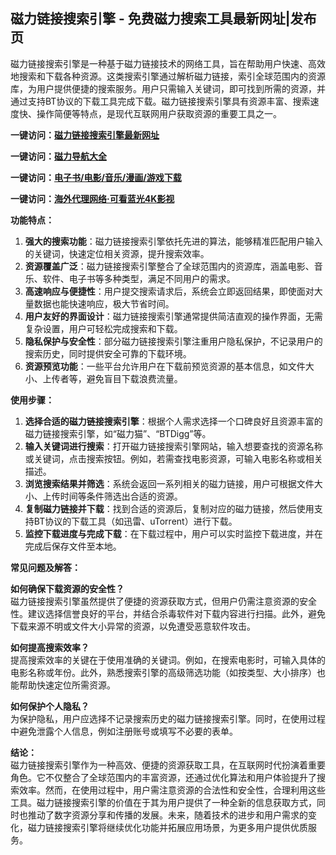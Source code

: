 <h2>磁力链接搜索引擎 - 免费磁力搜索工具最新网址|发布页</h2>
<p>磁力链接搜索引擎是一种基于磁力链接技术的网络工具，旨在帮助用户快速、高效地搜索和下载各种资源。这类搜索引擎通过解析磁力链接，索引全球范围内的资源库，为用户提供便捷的搜索服务。用户只需输入关键词，即可找到所需的资源，并通过支持BT协议的下载工具完成下载。磁力链接搜索引擎具有资源丰富、搜索速度快、操作简便等特点，是现代互联网用户获取资源的重要工具之一。</p>
<p><strong>一键访问：</strong><a href="https://cilisousuodaohang.litxdh.com" target="_blank"><strong>磁力链接搜索引擎最新网址</strong></a></p>
<p><strong>一键访问：</strong><a href="https://cilisousuodaohang.litxdh.com"><strong>磁力导航大全</strong></a></p>
<p><strong>一键访问：</strong><a href="https://wangpanziyuan.pages.dev/"><strong>电子书/电影/音乐/漫画/游戏下载</strong></a></p>
<p><strong>一键访问：</strong><a href="http://ip.harmonylink.net/share/e82025" target="_blank"><strong>海外代理网络·可看蓝光4K影视</strong></a></p>
<p><strong>功能特点：</strong></p>
<ol>
  <li><strong>强大的搜索功能</strong>：磁力链接搜索引擎依托先进的算法，能够精准匹配用户输入的关键词，快速定位相关资源，提升搜索效率。</li>
  <li><strong>资源覆盖广泛</strong>：磁力链接搜索引擎整合了全球范围内的资源库，涵盖电影、音乐、软件、电子书等多种类型，满足不同用户的需求。</li>
  <li><strong>高速响应与便捷性</strong>：用户提交搜索请求后，系统会立即返回结果，即使面对大量数据也能快速响应，极大节省时间。</li>
  <li><strong>用户友好的界面设计</strong>：磁力链接搜索引擎通常提供简洁直观的操作界面，无需复杂设置，用户可轻松完成搜索和下载。</li>
  <li><strong>隐私保护与安全性</strong>：部分磁力链接搜索引擎注重用户隐私保护，不记录用户的搜索历史，同时提供安全可靠的下载环境。</li>
  <li><strong>资源预览功能</strong>：一些平台允许用户在下载前预览资源的基本信息，如文件大小、上传者等，避免盲目下载浪费流量。</li>
</ol>
<p><strong>使用步骤：</strong></p>
<ol>
  <li><strong>选择合适的磁力链接搜索引擎</strong>：根据个人需求选择一个口碑良好且资源丰富的磁力链接搜索引擎，如“磁力猫”、“BTDigg”等。</li>
  <li><strong>输入关键词进行搜索</strong>：打开磁力链接搜索引擎网站，输入想要查找的资源名称或关键词，点击搜索按钮。例如，若需查找电影资源，可输入电影名称或相关描述。</li>
  <li><strong>浏览搜索结果并筛选</strong>：系统会返回一系列相关的磁力链接，用户可根据文件大小、上传时间等条件筛选出合适的资源。</li>
  <li><strong>复制磁力链接并下载</strong>：找到合适的资源后，复制对应的磁力链接，然后使用支持BT协议的下载工具（如迅雷、uTorrent）进行下载。</li>
  <li><strong>监控下载进度与完成下载</strong>：在下载过程中，用户可以实时监控下载进度，并在完成后保存文件至本地。</li>
</ol>
<p><strong>常见问题及解答：</strong></p>
<p><strong>如何确保下载资源的安全性？</strong><br>磁力链接搜索引擎虽然提供了便捷的资源获取方式，但用户仍需注意资源的安全性。建议选择信誉良好的平台，并结合杀毒软件对下载内容进行扫描。此外，避免下载来源不明或文件大小异常的资源，以免遭受恶意软件攻击。</p>
<p><strong>如何提高搜索效率？</strong><br>提高搜索效率的关键在于使用准确的关键词。例如，在搜索电影时，可输入具体的电影名称或年份。此外，熟悉搜索引擎的高级筛选功能（如按类型、大小排序）也能帮助快速定位所需资源。</p>
<p><strong>如何保护个人隐私？</strong><br>为保护隐私，用户应选择不记录搜索历史的磁力链接搜索引擎。同时，在使用过程中避免泄露个人信息，例如注册账号或填写不必要的表单。</p>
<p><strong>结论：</strong><br>磁力链接搜索引擎作为一种高效、便捷的资源获取工具，在互联网时代扮演着重要角色。它不仅整合了全球范围内的丰富资源，还通过优化算法和用户体验提升了搜索效率。然而，在使用过程中，用户需注意资源的合法性和安全性，合理利用这些工具。磁力链接搜索引擎的价值在于其为用户提供了一种全新的信息获取方式，同时也推动了数字资源分享和传播的发展。未来，随着技术的进步和用户需求的变化，磁力链接搜索引擎将继续优化功能并拓展应用场景，为更多用户提供优质服务。</p>
